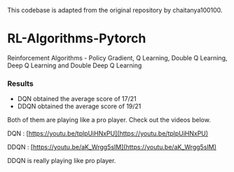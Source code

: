 This codebase is adapted from the original repository by chaitanya100100.
# RL-Algorithms-Pytorch
Reinforcement Algorithms - Policy Gradient, Q Learning, Double Q Learning, Deep Q Learning and Double Deep Q Learning

### Results
- DQN obtained the average score of 17/21 
- DDQN obtained the average score of 19/21

Both of them are playing like a pro player. Check out the videos below.

DQN : [https://youtu.be/tplpUiHNxPU](https://youtu.be/tplpUiHNxPU)

DDQN : [https://youtu.be/aK_Wrgg5sIM](https://youtu.be/aK_Wrgg5sIM)

DDQN is really playing like pro player.
